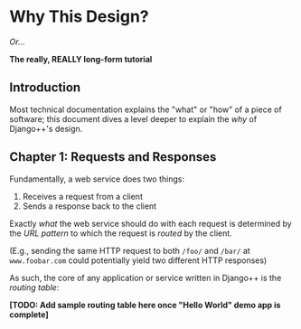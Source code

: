 # Why This Design?

*Or...*

**The really, REALLY long-form tutorial**

## Introduction

Most technical documentation explains the "what" or "how" of a
piece of software; this document dives a level deeper to explain
the *why* of Django++'s design.

## Chapter 1: Requests and Responses

Fundamentally, a web service does two things:

1. Receives a request from a client
2. Sends a response back to the client
 
Exactly *what* the web service should do with each request is
determined by the *URL pattern* to which the request is *routed*
by the client.

(E.g., sending the same HTTP request to both `/foo/` and `/bar/`
at `www.foobar.com` could potentially yield two different HTTP
responses)

As such, the core of any application or service written in Django++
is the *routing table*:

**[TODO: Add sample routing table here once "Hello World" demo app is
complete]**
